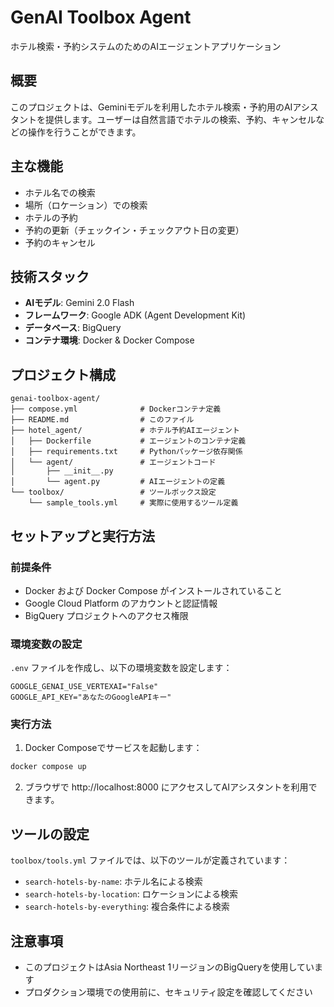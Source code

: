 # GenAI Toolbox Agent

ホテル検索・予約システムのためのAIエージェントアプリケーション

## 概要

このプロジェクトは、Geminiモデルを利用したホテル検索・予約用のAIアシスタントを提供します。ユーザーは自然言語でホテルの検索、予約、キャンセルなどの操作を行うことができます。

## 主な機能

- ホテル名での検索
- 場所（ロケーション）での検索
- ホテルの予約
- 予約の更新（チェックイン・チェックアウト日の変更）
- 予約のキャンセル

## 技術スタック

- **AIモデル**: Gemini 2.0 Flash
- **フレームワーク**: Google ADK (Agent Development Kit)
- **データベース**: BigQuery
- **コンテナ環境**: Docker & Docker Compose

## プロジェクト構成

```
genai-toolbox-agent/
├── compose.yml              # Dockerコンテナ定義
├── README.md                # このファイル
├── hotel_agent/             # ホテル予約AIエージェント
│   ├── Dockerfile           # エージェントのコンテナ定義
│   ├── requirements.txt     # Pythonパッケージ依存関係
│   └── agent/               # エージェントコード
│       ├── __init__.py
│       └── agent.py         # AIエージェントの定義
└── toolbox/                 # ツールボックス設定
    └── sample_tools.yml     # 実際に使用するツール定義
```

## セットアップと実行方法

### 前提条件

- Docker および Docker Compose がインストールされていること
- Google Cloud Platform のアカウントと認証情報
- BigQuery プロジェクトへのアクセス権限

### 環境変数の設定

`.env` ファイルを作成し、以下の環境変数を設定します：

```
GOOGLE_GENAI_USE_VERTEXAI="False"
GOOGLE_API_KEY="あなたのGoogleAPIキー"
```

### 実行方法

1. Docker Composeでサービスを起動します：

```bash
docker compose up
```

2. ブラウザで http://localhost:8000 にアクセスしてAIアシスタントを利用できます。

## ツールの設定

`toolbox/tools.yml` ファイルでは、以下のツールが定義されています：

- `search-hotels-by-name`: ホテル名による検索
- `search-hotels-by-location`: ロケーションによる検索
- `search-hotels-by-everything`: 複合条件による検索

## 注意事項

- このプロジェクトはAsia Northeast 1リージョンのBigQueryを使用しています
- プロダクション環境での使用前に、セキュリティ設定を確認してください
